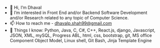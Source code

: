 - 👋 Hi, I’m Dhaval
- 👀 I’m interested in Front End and/or Backend Software Development and/or Research related to any topic of Computer Science. 
- 📫 How to reach me - dhavalp.shah99@gmail.com
- 🚩 Things I know: Python, Java, C, C#, C++, React.js, django, Javascript, JSON, XML, mySQL, Progress ABL, html, css, bootstrap, git, MS office Component Object Model, Linux         shell, Git Bash, Jinja Template Engine     


